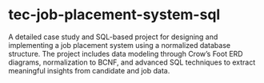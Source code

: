 # tec-job-placement-system-sql
A detailed case study and SQL-based project for designing and implementing a job placement system using a normalized database structure. The project includes data modeling through Crow’s Foot ERD diagrams, normalization to BCNF, and advanced SQL techniques to extract meaningful insights from candidate and job data.
